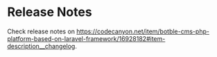 # Release Notes

Check release notes
on https://codecanyon.net/item/botble-cms-php-platform-based-on-laravel-framework/16928182#item-description__changelog.